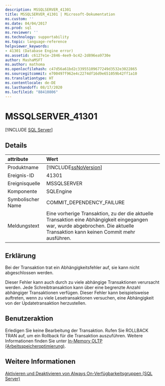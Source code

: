 ```yaml
---
description: MSSQLSERVER_41301
title: MSSQLSERVER_41301 | Microsoft-Dokumentation
ms.custom: ''
ms.date: 04/04/2017
ms.prod: sql
ms.reviewer: ''
ms.technology: supportability
ms.topic: language-reference
helpviewer_keywords:
- 41301 (Database Engine error)
ms.assetid: c6127e1e-2846-4ee9-bc42-2d896ea9730e
author: MashaMSFT
ms.author: mathoma
ms.openlocfilehash: c47d56a61bd2c33955109677249d3532e3022865
ms.sourcegitcommit: e700497f962e4c2274df16d9e651059b42ff1a10
ms.translationtype: HT
ms.contentlocale: de-DE
ms.lasthandoff: 08/17/2020
ms.locfileid: "88410806"
---
```

# <a name="mssqlserver_41301"></a>MSSQLSERVER_41301
 [!INCLUDE [SQL Server](../../includes/applies-to-version/sqlserver.md)]
  
## <a name="details"></a>Details  
  
| attribute | Wert |  
| :-------- | :---- |  
|Produktname|[!INCLUDE[ssNoVersion](../../includes/ssnoversion-md.md)]|  
|Ereignis-ID|41301|  
|Ereignisquelle|MSSQLSERVER|  
|Komponente|SQLEngine|  
|Symbolischer Name|COMMIT_DEPENDENCY_FAILURE|  
|Meldungstext|Eine vorherige Transaktion, zu der die aktuelle Transaktion eine Abhängigkeit eingegangen war, wurde abgebrochen. Die aktuelle Transaktion kann keinen Commit mehr ausführen.|  
  
## <a name="explanation"></a>Erklärung  
Bei der Transaktion trat ein Abhängigkeitsfehler auf, sie kann nicht abgeschlossen werden.  
  
Dieser Fehler kann auch durch zu viele abhängige Transaktionen verursacht werden. Jede Schreibtransaktion kann über eine begrenzte Anzahl abhängiger Transaktionen verfügen. Dieser Fehler kann beispielsweise auftreten, wenn zu viele Lesetransaktionen versuchen, eine Abhängigkeit von der Updatetransaktion herzustellen.  
  
## <a name="user-action"></a>Benutzeraktion  
Erledigen Sie keine Bearbeitung der Transaktion. Rufen Sie ROLLBACK TRAN auf, um ein Rollback für die Transaktion auszuführen. Weitere Informationen finden Sie unter [In-Memory OLTP &#40;Arbeitsspeicheroptimierung&#41;](~/relational-databases/in-memory-oltp/in-memory-oltp-in-memory-optimization.md).  
  
## <a name="see-also"></a>Weitere Informationen  
[Aktivieren und Deaktivieren von Always On-Verfügbarkeitsgruppen &#40;SQL Server&#41;](~/database-engine/availability-groups/windows/enable-and-disable-always-on-availability-groups-sql-server.md)  
  

